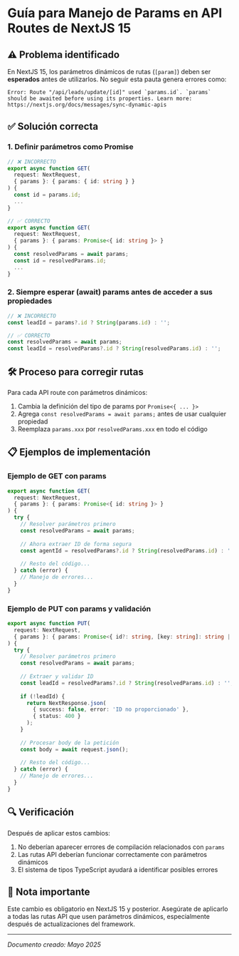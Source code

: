 # Guía para Manejo de Params en API Routes de NextJS 15

## ⚠️ Problema identificado

En NextJS 15, los parámetros dinámicos de rutas (`[param]`) deben ser **esperados** antes de utilizarlos. 
No seguir esta pauta genera errores como:

```
Error: Route "/api/leads/update/[id]" used `params.id`. `params` should be awaited before using its properties. Learn more: https://nextjs.org/docs/messages/sync-dynamic-apis
```

## ✅ Solución correcta

### 1. Definir parámetros como Promise

```typescript
// ❌ INCORRECTO
export async function GET(
  request: NextRequest,
  { params }: { params: { id: string } }
) {
  const id = params.id;
  ...
}

// ✅ CORRECTO
export async function GET(
  request: NextRequest,
  { params }: { params: Promise<{ id: string }> }
) {
  const resolvedParams = await params;
  const id = resolvedParams.id;
  ...
}
```

### 2. Siempre esperar (await) params antes de acceder a sus propiedades

```typescript
// ❌ INCORRECTO
const leadId = params?.id ? String(params.id) : '';

// ✅ CORRECTO
const resolvedParams = await params;
const leadId = resolvedParams?.id ? String(resolvedParams.id) : '';
```

## 🛠️ Proceso para corregir rutas

Para cada API route con parámetros dinámicos:

1. Cambia la definición del tipo de params por `Promise<{ ... }>`
2. Agrega `const resolvedParams = await params;` antes de usar cualquier propiedad
3. Reemplaza `params.xxx` por `resolvedParams.xxx` en todo el código

## 📋 Ejemplos de implementación

### Ejemplo de GET con params

```typescript
export async function GET(
  request: NextRequest,
  { params }: { params: Promise<{ id: string }> }
) {
  try {
    // Resolver parámetros primero
    const resolvedParams = await params;
    
    // Ahora extraer ID de forma segura
    const agentId = resolvedParams?.id ? String(resolvedParams.id) : '';
    
    // Resto del código...
  } catch (error) {
    // Manejo de errores...
  }
}
```

### Ejemplo de PUT con params y validación

```typescript
export async function PUT(
  request: NextRequest,
  { params }: { params: Promise<{ id?: string, [key: string]: string | string[] }> }
) {
  try {
    // Resolver parámetros primero
    const resolvedParams = await params;
    
    // Extraer y validar ID
    const leadId = resolvedParams?.id ? String(resolvedParams.id) : '';
    
    if (!leadId) {
      return NextResponse.json(
        { success: false, error: 'ID no proporcionado' },
        { status: 400 }
      );
    }
    
    // Procesar body de la petición
    const body = await request.json();
    
    // Resto del código...
  } catch (error) {
    // Manejo de errores...
  }
}
```

## 🔍 Verificación

Después de aplicar estos cambios:

1. No deberían aparecer errores de compilación relacionados con `params`
2. Las rutas API deberían funcionar correctamente con parámetros dinámicos
3. El sistema de tipos TypeScript ayudará a identificar posibles errores

## 📌 Nota importante

Este cambio es obligatorio en NextJS 15 y posterior. Asegúrate de aplicarlo a todas las rutas API que usen parámetros dinámicos, especialmente después de actualizaciones del framework.

---

*Documento creado: Mayo 2025*